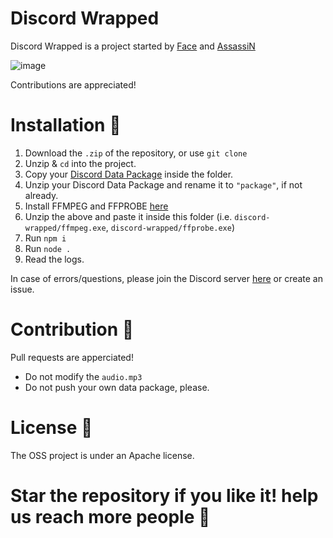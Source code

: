 # Discord Wrapped
Discord Wrapped is a project started by [Face](https://github.com/face-hh) and [AssassiN](https://github.com/Assassin-1234)

![image](https://user-images.githubusercontent.com/69168154/219751642-7564f86d-2a17-4b30-b9cb-13cda5382448.png)

Contributions are appreciated!

# Installation 📑

1. Download the `.zip` of the repository, or use `git clone`
2. Unzip & `cd` into the project.
3. Copy your [Discord Data Package](https://support.discord.com/hc/en-us/articles/360004957991-Your-Discord-Data-Package) inside the folder.
4. Unzip your Discord Data Package and rename it to `"package"`, if not already.
5. Install FFMPEG and FFPROBE [here](https://www.gyan.dev/ffmpeg/builds/ffmpeg-git-essentials.7z)
6. Unzip the above and paste it inside this folder (i.e. `discord-wrapped/ffmpeg.exe`, `discord-wrapped/ffprobe.exe`)
7. Run `npm i`
8. Run `node .`
9. Read the logs.

In case of errors/questions, please join the Discord server [here](https://discord.gg/W98yWga6YK) or create an issue.

# Contribution 🧪
Pull requests are apperciated!
- Do not modify the `audio.mp3`
- Do not push your own data package, please.

# License 📖
The OSS project is under an Apache license.

# Star the repository if you like it! help us reach more people 🌟
